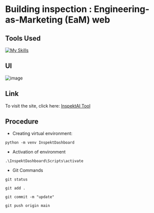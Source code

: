 # Building inspection : Engineering-as-Marketing (EaM) web

## Tools Used

[![My Skills](https://skillicons.dev/icons?i=python,javascript,html,css&theme=light)](https://skillicons.dev)


## UI

![image](https://github.com/user-attachments/assets/4ba8c3bc-b9d9-4572-9e44-cabb532f43b4)


## Link
To visit the site, click here: [InspektAI Tool](https://freebuildinginspection.onrender.com/)


## Procedure

- Creating virtual environment:
```
python -m venv InspektDashboard
```

- Activation of environment
```
.\InspektDashboard\Scripts\activate
```
  
- Git Commands
```
git status
```

```
git add .
```

```
git commit -m "update"
```

```
git push origin main
```
